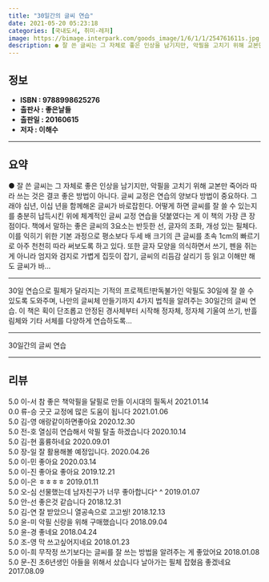 ```yaml
---
title: "30일간의 글씨 연습"
date: 2021-05-20 05:23:18
categories: [국내도서, 취미-레저]
image: https://bimage.interpark.com/goods_image/1/6/1/1/254761611s.jpg
description: ● 잘 쓴 글씨는 그 자체로 좋은 인상을 남기지만, 악필을 고치기 위해 교본만 죽어라 따라 쓰는 것은 결코 좋은 방법이 아니다. 글씨 교정은 연습의 양보다 방법이 중요하다. 그래야 십년, 이십 년을 함께해온 글씨가 바로잡힌다. 어떻게 하면 글씨를 잘 쓸 수 있는지를 충분히 납득시킨 위
---
```


## **정보**

- **ISBN : 9788998625276**
- **출판사 : 좋은날들**
- **출판일 : 20160615**
- **저자 : 이해수**

------



## **요약**

●  잘 쓴 글씨는 그 자체로 좋은 인상을 남기지만, 악필을 고치기 위해 교본만 죽어라 따라 쓰는 것은 결코 좋은 방법이 아니다. 글씨 교정은 연습의 양보다 방법이 중요하다. 그래야 십년, 이십 년을 함께해온 글씨가 바로잡힌다. 어떻게 하면 글씨를 잘 쓸 수 있는지를 충분히 납득시킨 위에 체계적인 글씨 교정 연습을 덧붙였다는 게 이 책의 가장 큰 장점이다. 책에서 말하는 좋은 글씨의 3요소는 반듯한 선, 글자의 조화, 개성 있는 필체다. 이를 익히기 위한 기본 과정으로 평소보다 두세 배 크기의 큰 글씨를 초속 1cm의 빠르기로 아주 천천히 따라 써보도록 하고 있다. 또한 글자 모양을 의식하면서 쓰기, 펜을 쥐는 게 아니라 엄지와 검지로 가볍게 집듯이 잡기, 글씨의 리듬감 살리기 등 읽고 이해만 해도 글씨가 바...

------

30일 연습으로 필체가 달라지는 기적의 프로젝트!판독불가인 악필도 30일에 잘 쓸 수 있도록 도와주며, 나만의 글씨체 만들기까지 4가지 법칙을 알려주는 30일간의 글씨 연습.  이 책은 획이 단조롭고 안정된 경사체부터 시작해 정자체, 정자체 기울여 쓰기, 반흘림체와 기타 서체를 다양하게 연습하도록... 

------


30일간의 글씨 연습 

------


## **리뷰** 

5.0 이-서 참 좋은 책악필을 달필로 만들 이시대의 필독서 2021.01.14 <br/>0.0 류-승 굿굿 교정에 많은 도움이 됩니다 2021.01.06 <br/>5.0 김-영 애랑같이하면좋아요 2020.12.30 <br/>5.0 전-호 열심히 연습해서 악필 탈출 하겠습니다 2020.10.14 <br/>5.0 김-현 훌륭하네요 2020.09.01 <br/>5.0 장-일 잘 활용해볼 예정입니다.  2020.04.26 <br/>5.0 이-민 좋아요 2020.03.14 <br/>5.0 이-진 좋아요 좋아요 2019.12.21 <br/>5.0 이-은 ㅎㅎㅎㅎ 2019.01.11 <br/>5.0 오-심 선물했는데 남자친구가 너무 좋아합니다^ ^ 2019.01.07 <br/>5.0 안-선 좋은것 같습니다  2018.12.31 <br/>5.0 김-연 잘 받았으니 열공속으로 고고씽! 2018.12.13 <br/>5.0 윤-미 악필 신랑을 위해 구매했습니다 2018.09.04 <br/>5.0 윤-경 좋네요 2018.04.24 <br/>5.0 조-영 막 쓰고싶어지네요 2018.01.23 <br/>5.0 이-희 무작정 쓰기보다는 글씨를 잘 쓰는 방법을 알려주는 게 좋았어요 2018.01.08 <br/>5.0 문-진 초6년생인 아들을 위해서 샀습니다
날아가는 필체 잡혔음 좋겠네요 2017.08.09 <br/>